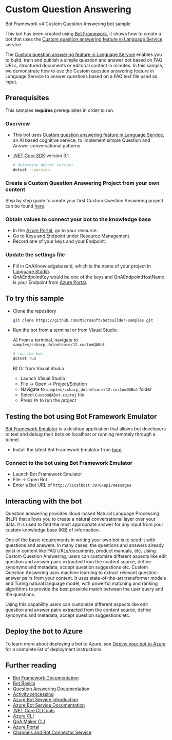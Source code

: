﻿# Custom Question Answering

Bot Framework v4 Custom Question Answering bot sample

This bot has been created using [Bot Framework](https://dev.botframework.com), it shows how to create a bot that uses the [Custom question answering feature in Language Service](https://language.cognitive.azure.com) service.

The [Custom question answering feature in Language Service](https://language.cognitive.azure.com) enables you to build, train and publish a simple question and answer bot based on FAQ URLs, structured documents or editorial content in minutes. In this sample, we demonstrate how to use the Custom question answering feature in Language Service to answer questions based on a FAQ text file used as input.

## Prerequisites

This samples **requires** prerequisites in order to run.

### Overview

- This bot uses [Custom question answering feature in Language Service](https://language.cognitive.azure.com), an AI based cognitive service, to implement simple Question and Answer conversational patterns.

- [.NET Core SDK](https://dotnet.microsoft.com/download) version 3.1

  ```bash
  # determine dotnet version
  dotnet --version
  ```

### Create a Custom Question Answering Project from your own content

Step by step guide to create your first Custom Question Answering project can be found [here](https://docs.microsoft.com/en-us/azure/cognitive-services/language-service/question-answering/quickstart/sdk).

### Obtain values to connect your bot to the knowledge base

- In the [Azure Portal](https://ms.portal.azure.com/), go to your resource.
- Go to Keys and Endpoint under Resource Management.
- Record one of your keys and your Endpoint.

### Update the settings file

- Fill in QnAKnowledgebaseId, which is the name of your project in [Language Studio](https://language.cognitive.azure.com/questionAnswering/projects).
- QnAEndpointKey would be one of the keys and QnAEndpointHostName is your Endpoint from [Azure Portal](https://ms.portal.azure.com/).

## To try this sample

- Clone the repository

    ```bash
    git clone https://github.com/Microsoft/botbuilder-samples.git
    ```

- Run the bot from a terminal or from Visual Studio:

  A) From a terminal, navigate to `samples/csharp_dotnetcore/12.customQABot`

  ```bash
  # run the bot
  dotnet run
  ```

  B) Or from Visual Studio

  - Launch Visual Studio
  - File -> Open -> Project/Solution
  - Navigate to `samples/csharp_dotnetcore/12.customQABot` folder
  - Select `CustomQABot.csproj` file
  - Press `F5` to run the project

## Testing the bot using Bot Framework Emulator

[Bot Framework Emulator](https://github.com/microsoft/botframework-emulator) is a desktop application that allows bot developers to test and debug their bots on localhost or running remotely through a tunnel.

- Install the latest Bot Framework Emulator from [here](https://github.com/Microsoft/BotFramework-Emulator/releases)

### Connect to the bot using Bot Framework Emulator

- Launch Bot Framework Emulator
- File -> Open Bot
- Enter a Bot URL of `http://localhost:3978/api/messages`

## Interacting with the bot

Question answering provides cloud-based Natural Language Processing (NLP) that allows you to create a natural conversational layer over your data. It is used to find the most appropriate answer for any input from your custom knowledge base (KB) of information.

One of the basic requirements in writing your own bot is to seed it with questions and answers. In many cases, the questions and answers already exist in content like FAQ URLs/documents, product manuals, etc.  Using Custom Question Answering, users can customize different aspects like edit question and answer pairs extracted from the content source, define synonyms and metadata, accept question suggestions etc. Custom Question Answering uses machine learning to extract relevant question-answer pairs from your content. It uses state-of-the-art transformer models and Turing natural language model, with powerful matching and ranking algorithms to provide the best possible match between the user query and the questions.

 Using this capability users can customize different aspects like edit question and answer pairs extracted from the content source, define synonyms and metadata, accept question suggestions etc.

## Deploy the bot to Azure

To learn more about deploying a bot to Azure, see [Deploy your bot to Azure](https://aka.ms/azuredeployment) for a complete list of deployment instructions.

## Further reading

- [Bot Framework Documentation](https://docs.botframework.com)
- [Bot Basics](https://docs.microsoft.com/azure/bot-service/bot-builder-basics?view=azure-bot-service-4.0)
- [Question Answering Documentation](https://docs.microsoft.com/en-us/azure/cognitive-services/language-service/question-answering/overview)
- [Activity processing](https://docs.microsoft.com/en-us/azure/bot-service/bot-builder-concept-activity-processing?view=azure-bot-service-4.0)
- [Azure Bot Service Introduction](https://docs.microsoft.com/azure/bot-service/bot-service-overview-introduction?view=azure-bot-service-4.0)
- [Azure Bot Service Documentation](https://docs.microsoft.com/azure/bot-service/?view=azure-bot-service-4.0)
- [.NET Core CLI tools](https://docs.microsoft.com/en-us/dotnet/core/tools/?tabs=netcore2x)
- [Azure CLI](https://docs.microsoft.com/cli/azure/?view=azure-cli-latest)
- [QnA Maker CLI](https://github.com/Microsoft/botbuilder-tools/tree/master/packages/QnAMaker)
- [Azure Portal](https://portal.azure.com)
- [Channels and Bot Connector Service](https://docs.microsoft.com/en-us/azure/bot-service/bot-concepts?view=azure-bot-service-4.0)
